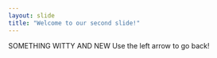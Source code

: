 ```yaml
---
layout: slide
title: "Welcome to our second slide!"
---
```

SOMETHING WITTY AND NEW
Use the left arrow to go back!
